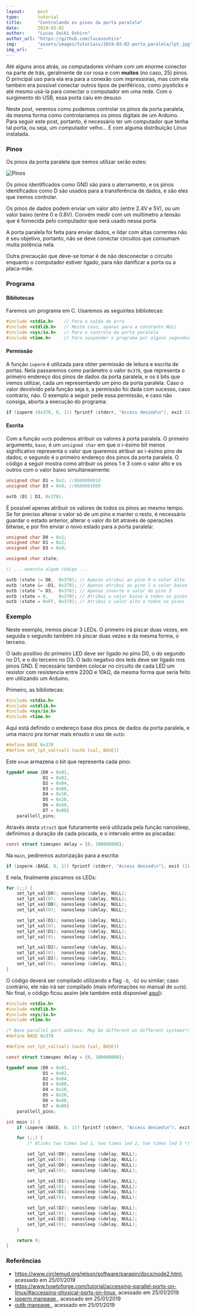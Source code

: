 ```yaml
---
layout:     post
type:       tutorial
title:      "Controlando os pinos da porta paralela"
date:       2019-03-02
author:     "Lucas Seiki Oshiro"
author_url: "https://github.com/lucasoshiro"
img:        "assets/images/tutoriais/2019-03-02-porta_paralela/lpt.jpg"
img_url:    ""
---
```


Até alguns anos atrás, os computadores vinham com um enorme conector na parte de
trás, geralmente de cor rosa e com **muitos** (no caso, 25) pinos. O principal
uso para ela era para a conexão com impressoras, mas com ela também era possível
conectar outros tipos de periféricos, como joysticks e até mesmo usá-la para
conectar o computador em uma rede. Com o surgimento do USB, essa porta caiu em
desuso.

Neste post, veremos como podemos controlar os pinos da porta paralela, da mesma
forma como controlaríamos os pinos digitais de um Arduino. Para seguir este
post, portanto, é necessário ter um computador que tenha tal porta, ou seja, um
computador velho... E com alguma distribuição Linux instalada.

### Pinos

Os pinos da porta paralela que iremos utilizar serão estes:

![Pinos]({{site.baseurl}}/assets/images/tutoriais/2019-03-02-porta_paralela/pinout.png)

Os pinos identificados como GND são para o aterramento, e os pinos identificados
como D são usados para a transferência de dados, e são eles que iremos controlar.

Os pinos de dados podem enviar um valor alto (entre 2.4V e 5V), ou um valor
baixo (entre 0 e 0.8V). Convém medir com um multímetro a tensão que é fornecida
pelo computador que será usado nessa porta.

A porta paralela foi feita para enviar dados, e lidar com altas correntes não é
seu objetivo, portanto, não se deve conectar circuitos que consumam muita
potência nela.

Outra precaução que deve-se tomar é de não desconectar o circuito enquanto o
computador estiver ligado, para não danificar a porta ou a placa-mãe.

### Programa

#### Bibliotecas

Faremos um programa em C. Usaremos as seguintes bibliotecas:

~~~ c
#include <stdio.h>    // Para a saída de erro
#include <stdlib.h>   // Neste caso, apenas para a constante NULL
#include <sys/io.h>   // Para o controle da porta paralela
#include <time.h>     // Para suspender o programa por alguns segundos
~~~

#### Permissão

A função `ioperm` é utilizada para obter permissão de leitura e escrita de
portas. Nela passaremos como parâmetro o valor `0x378`, que representa o
primeiro endereço dos pinos de dados da porta paralela, e os `8` bits que iremos
utilizar, cada um representando um pino da porta paralela. Caso o valor
devolvido pela função seja `0`, a permissão foi dada com sucesso, caso
contrário, não. O exemplo a seguir pede essa permissão, e caso não consiga,
aborta a execução do programa:

~~~ c
if (ioperm (0x378, 8, 1)) fprintf (stderr, "Access denied\n"), exit (1);
~~~

#### Escrita

Com a função `outb` podemos atribuir os valores à porta paralela. O primeiro
argumento, `base`, é um `unsigned char` em que o i-ésimo bit menos significativo
representa o valor que queremos atribuir ao i-ésimo pino de dados; o segundo é o
primeiro endereço dos pinos da porta paralela. O código a seguir mostra como
atribuir os pinos 1 e 3 com o valor alto e os outros com o valor baixo
simultaneamente:

~~~ c
unsigned char D1 = 0x2; //0b00000010
unsigned char D3 = 0x8; //0b00001000

outb (D1 | D3, 0x378).
~~~

É possível apenas atribuir os valores de todos os pinos ao mesmo tempo. Se for
preciso alterar o valor só de um pino e manter o resto, é necessário guardar o
estado anterior, alterar o valor do bit através de operações bitwise, e por fim
enviar o novo estado para a porta paralela:

~~~ c
unsigned char D0 = 0x1;
unsigned char D1 = 0x2;
unsigned char D3 = 0x8;

unsigned char state;

// ... executa algum código ...

outb (state |= D0,  0x378); // Apenas atribui ao pino 0 o valor alto
outb (state &= ~D1, 0x378); // Apenas atribui ao pino 1 o valor baixo
outb (state ^= D3,  0x378); // Apenas inverte o valor do pino 3
outb (state = 0,    0x378); // Atribui o valor baixo a todos os pinos
outb (state = 0xFF, 0x378); // Atribui o valor alto a todos os pinos
~~~

### Exemplo
Neste exemplo, iremos piscar 3 LEDs. O primeiro irá piscar duas vezes, em
seguida o segundo também irá piscar duas vezes e da mesma forma, o terceiro.

O lado positivo do primeiro LED deve ser ligado no pino D0, o do segundo no D1,
e o do terceiro no D3. O lado negativo dos leds deve ser ligado nos pinos GND. É
necessário também colocar no circuito de cada LED um resistor com resistencia
entre 220Ω e 10kΩ, da mesma forma que seria feito em utilizando um
Arduino.

Primeiro, as bibliotecas:

~~~ c
#include <stdio.h>
#include <stdlib.h>
#include <sys/io.h>
#include <time.h>
~~~

Aqui está definido o endereço base dos pinos de dados da porta paralela, e uma
macro pra tornar mais enxuto o uso de `outb`:

~~~ c
#define BASE 0x378
#define set_lpt_val(val) (outb (val, BASE))
~~~

Este `enum` armazena o bit que representa cada pino:

~~~ c
typedef enum {D0 = 0x01,
              D1 = 0x02,
              D2 = 0x04,
              D3 = 0x08,
              D4 = 0x10,
              D5 = 0x20,
              D6 = 0x40,
              D7 = 0x80}
    parallell_pins;
~~~

Através desta `struct` que futuramente será utilizada pela função
nanosleep, definimos a duração de cada piscada, e o intervalo entre as piscadas:

~~~ c
const struct timespec delay = {0, 100000000};
~~~

Na `main`, pediremos autorização para a escrita:

~~~ c
if (ioperm (BASE, 8, 1)) fprintf (stderr, "Access denied\n"), exit (1);
~~~

E nela, finalmente piscamos os LEDs:
~~~ c
for (;;) {
    set_lpt_val(D0); nanosleep (&delay, NULL);
    set_lpt_val(0);  nanosleep (&delay, NULL);
    set_lpt_val(D0); nanosleep (&delay, NULL);
    set_lpt_val(0);  nanosleep (&delay, NULL);

    set_lpt_val(D1); nanosleep (&delay, NULL);
    set_lpt_val(0);  nanosleep (&delay, NULL);
    set_lpt_val(D1); nanosleep (&delay, NULL);
    set_lpt_val(0);  nanosleep (&delay, NULL);

    set_lpt_val(D2); nanosleep (&delay, NULL);
    set_lpt_val(0);  nanosleep (&delay, NULL);
    set_lpt_val(D2); nanosleep (&delay, NULL);
    set_lpt_val(0);  nanosleep (&delay, NULL);
}
~~~

O código deverá ser compilado utilizando a flag `-O`, `-O2` ou similar; caso
contrário, ele não irá ser compilado (mais informações no manual de `outb`). No
final, o código ficou assim (ele também está disponível
[aqui](https://github.com/lucasoshiro/parallel_port_blink)):

~~~ c
#include <stdio.h>
#include <stdlib.h>
#include <sys/io.h>
#include <time.h>

/* Base parallel port address. May be different on different systems*/
#define BASE 0x378

#define set_lpt_val(val) (outb (val, BASE))

const struct timespec delay = {0, 100000000};

typedef enum {D0 = 0x01,
              D1 = 0x02,
              D2 = 0x04,
              D3 = 0x08,
              D4 = 0x10,
              D5 = 0x20,
              D6 = 0x40,
              D7 = 0x80}
    parallell_pins;

int main () {
    if (ioperm (BASE, 8, 1)) fprintf (stderr, "Access denied\n"), exit (1);

    for (;;) {
        /* Blinks two times led 1, two times led 2, two times led 3 */

        set_lpt_val(D0); nanosleep (&delay, NULL);
        set_lpt_val(0);  nanosleep (&delay, NULL);
        set_lpt_val(D0); nanosleep (&delay, NULL);
        set_lpt_val(0);  nanosleep (&delay, NULL);

        set_lpt_val(D1); nanosleep (&delay, NULL);
        set_lpt_val(0);  nanosleep (&delay, NULL);
        set_lpt_val(D1); nanosleep (&delay, NULL);
        set_lpt_val(0);  nanosleep (&delay, NULL);

        set_lpt_val(D2); nanosleep (&delay, NULL);
        set_lpt_val(0);  nanosleep (&delay, NULL);
        set_lpt_val(D2); nanosleep (&delay, NULL);
        set_lpt_val(0);  nanosleep (&delay, NULL);
    }

    return 0;
}
~~~


### Referências

- <a href="https://www.circlemud.org/jelson/software/parapin/docs/node2.html">https://www.circlemud.org/jelson/software/parapin/docs/node2.html</a>, acessado em 25/01/2019
- <a href="https://www.howtoforge.com/tutorial/accessing-parallel-ports-on-linux/#accessing-physical-ports-on-linux">https://www.howtoforge.com/tutorial/accessing-parallel-ports-on-linux/#accessing-physical-ports-on-linux</a>,
  acessado em 25/01/2019
- <a href="http://man7.org/linux/man-pages/man2/ioperm.2.html"> ioperm manpage
  </a>, acessado em 25/01/2019
- <a href="http://man7.org/linux/man-pages/man2/outb.2.html"> outb manpage </a>,
  acessado em 25/01/2019
  
<script>
document.querySelectorAll('pre.highlight').
    forEach(pre=>pre.classList.add('prettyprint'));
	
</script>
